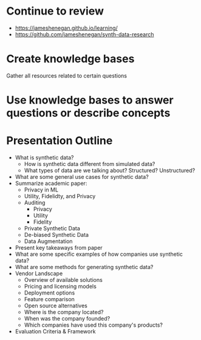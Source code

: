 # Continue to review

- https://jameshenegan.github.io/learning/
- https://github.com/jameshenegan/synth-data-research

# Create knowledge bases

Gather all resources related to certain questions

# Use knowledge bases to answer questions or describe concepts

# Presentation Outline

- What is synthetic data?
  - How is synthetic data different from simulated data?
  - What types of data are we talking about? Structured? Unstructured?
- What are some general use cases for synthetic data?
- Summarize academic paper:
  - Privacy in ML
  - Utility, Fidelidty, and Privacy
  - Auditing
    - Privacy
    - Utility
    - Fidelity
  - Private Synthetic Data
  - De-biased Synthetic Data
  - Data Augmentation
- Present key takeaways from paper
- What are some specific examples of how companies use synthetic data?
- What are some methods for generating synthetic data?
- Vendor Landscape
  - Overview of available solutions
  - Pricing and licensing models
  - Deployment options
  - Feature comparison
  - Open source alternatives
  - Where is the company located?
  - When was the company founded?
  - Which companies have used this company's products?
- Evaluation Criteria & Framework
